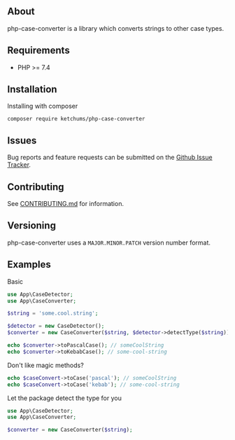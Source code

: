 ## About
php-case-converter is a library which converts strings to other case types.

## Requirements
- PHP >= 7.4


## Installation

Installing with composer
```
composer require ketchums/php-case-converter
```

## Issues

Bug reports and feature requests can be submitted on the [Github Issue Tracker](https://github.com/ketchums/php-case-converter/issues).

## Contributing

See [CONTRIBUTING.md](CONTRIBUTING.md) for information.

## Versioning

php-case-converter uses a `MAJOR.MINOR.PATCH` version number format.

## Examples

Basic
```php
use App\CaseDetector;
use App\CaseConverter;

$string = 'some.cool.string';

$detector = new CaseDetector();
$converter = new CaseConverter($string, $detector->detectType($string));

echo $converter->toPascalCase(); // someCoolString
echo $converter->toKebabCase(); // some-cool-string
```

Don't like magic methods?
```php
echo $caseConvert->toCase('pascal'); // someCoolString
echo $caseConvert->toCase('kebab'); // some-cool-string
```

Let the package detect the type for you
```php
use App\CaseDetector;
use App\CaseConverter;

$converter = new CaseConverter($string);
```
